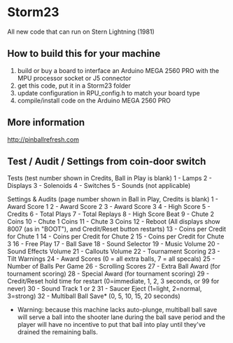 # Storm23  
All new code that can run on Stern Lightning (1981)
  
## How to build this for your machine  
1) build or buy a board to interface an Arduino MEGA 2560 PRO with the MPU processor socket or J5 connector  
2) get this code, put it in a Storm23 folder  
3) update configuration in RPU_config.h to match your board type  
4) compile/install code on the Arduino MEGA 2560 PRO  
  
## More information
http://pinballrefresh.com  
  
## Test / Audit / Settings from coin-door switch
Tests (test number shown in Credits, Ball in Play is blank)
1 - Lamps
2 - Displays
3 - Solenoids
4 - Switches
5 - Sounds (not applicable)

Settings & Audits (page number shown in Ball in Play, Credits is blank)
1 - Award Score 1
2 - Award Score 2
3 - Award Score 3
4 - High Score
5 - Credits
6 - Total Plays
7 - Total Replays
8 - High Score Beat
9 - Chute 2 Coins
10 - Chute 1 Coins
11 - Chute 3 Coins
12 - Reboot (All displays show 8007 (as in "BOOT"), and Credit/Reset button restarts)
13 - Coins per Credit for Chute 1
14 - Coins per Credit for Chute 2
15 - Coins per Credit for Chute 3
16 - Free Play
17 - Ball Save
18 - Sound Selector
19 - Music Volume
20 - Sound Effects Volume
21 - Callouts Volume
22 - Tournament Scoring
23 - Tilt Warnings
24 - Award Scores (0 = all extra balls, 7 = all specals)
25 - Number of Balls Per Game
26 - Scrolling Scores
27 - Extra Ball Award (for tournament scoring)
28 - Special Award (for tournament scoring)
29 - Credit/Reset hold time for restart (0=immediate, 1, 2, 3 seconds, or 99 for never)
30 - Sound Track 1 or 2
31 - Saucer Eject (1=light, 2=normal, 3=strong)
32 - Multiball Ball Save* (0, 5, 10, 15, 20 seconds)
* Warning: because this machine lacks auto-plunge, multiball ball save will serve a ball into the 
  shooter lane during the ball save period and the player will have no incentive to put that ball into 
  play until they've drained the remaining balls.  
